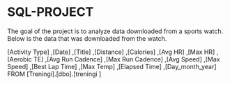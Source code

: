 # SQL-PROJECT

The goal of the project is to analyze data downloaded from a sports watch. 
Below is the data that was downloaded from the watch. 

[Activity Type]
      ,[Date]
      ,[Title]
      ,[Distance]
      ,[Calories]
      ,[Avg HR]
      ,[Max HR]
      ,[Aerobic TE]
      ,[Avg Run Cadence]
      ,[Max Run Cadence]
      ,[Avg Speed]
      ,[Max Speed]
      ,[Best Lap Time]
      ,[Max Temp]
      ,[Elapsed Time]
      ,[Day_month_year]
  FROM [Treningi].[dbo].[treningi ]
  
  
